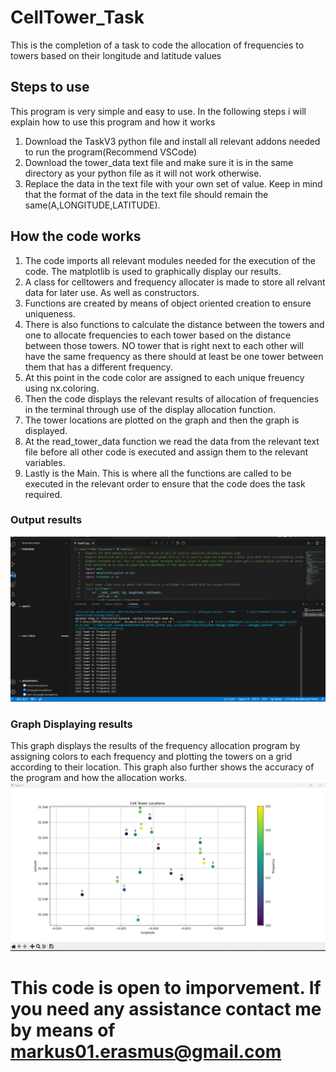 # CellTower_Task
This is the completion of a task to code the allocation of frequencies to towers based on their longitude and latitude values

## Steps to use
This program is very simple and easy to use. In the following steps i will explain how to use this program and how it works
1. Download the TaskV3 python file and install all relevant addons needed to run the program(Recommend VSCode)
2. Download the tower_data text file and make sure it is in the same directory as your python file as it will not work otherwise.
3. Replace the data in the text file with your own set of value. Keep in mind that the format of the data in the text file should remain the same(A,LONGITUDE,LATITUDE).

## How the code works
1. The code imports all relevant modules needed for the execution of the code. The matplotlib is used to graphically display our results.
2. A class for celltowers and frequency allocater is made to store all relvant data for later use. As well as constructors.
3. Functions are created by means of object oriented creation to ensure uniqueness.
4. There is also functions to calculate the distance between the towers and one to allocate frequencies to each tower based on the distance between those towers. NO tower that is right next to each other will have the same frequency as there should at least be one tower between them that has a different frequency.
5. At this point in the code color are assigned to each unique freuency using nx.coloring.
6. Then the code displays the relevant results of allocation of frequencies in the terminal through use of the display allocation function.
7. The tower locations are plotted on the graph and then the graph is displayed.
8. At the read_tower_data function we read the data from the relevant text file before all other code is executed and assign them to the relevant variables.
9. Lastly is the Main. This is where all the functions are called to be executed in the relevant order to ensure that the code does the task required.

### Output results
![Hello](Results.png)
### Graph Displaying results
This graph displays the results of the frequency allocation program by assigning colors to each frequency and plotting the towers on a grid according to their location. This graph also further shows the accuracy of the program and how the allocation works.
![alt text](Graph.png)

# This code is open to imporvement. If you need any assistance contact me by means of markus01.erasmus@gmail.com

